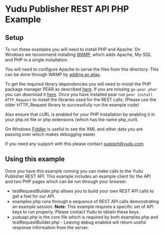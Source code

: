 Yudu Publisher REST API PHP Example
===================================

Setup
-----

To run these examples you will need to install PHP and Apache. On Windows we recommend installing [WAMP](http://www.wampserver.com/en/), which adds Apache, My-SQL and PHP in a single installation.

You will need to configure Apache to serve the files from this directory. This can be done through WAMP by [adding an alias](http://www.techrepublic.com/blog/smb-technologist/create-aliases-on-your-wamp-server/).

To get the required library dependencies you will need to install the PHP package manager PEAR as described [here](http://bdhacker.wordpress.com/2012/02/18/installing-pear-in-windows-wamp/). If you are missing `go-pear.phar` you can download it [here](http://pear.php.net/go-pear). Once you have installed pear run `pear install HTTP_Request` to install the libraries used for the REST calls. (Please use the older HTTP_Request library to successfully run the example code)

Also ensure that cURL is enabled for your PHP installation by enabling it in your php.ini file or php extensions (which has the name php_curl).

On Windows [Fiddler](http://www.telerik.com/fiddler) is useful to see the XML and other data you are passing over which makes debugging easier.

If you need any support with this please contact support@yudu.com 


Using this example
--------------------

Once you have this example running you can make calls to the Yudu Publisher REST API. This example includes an example client for the API and two PHP pages which can be run through your browser.

* testRequestBuilder.php allows you to build your own REST API calls to get a feel for our API.
* examples.php runs through a sequence of REST API calls demonstrating an example session. **Note:** This example requires a specific set of API keys to run properly. Please contact Yudu to obtain these keys. 
* yuduapi.php is the core file which is required by both examples.php and testRequestBuilder.php - Leaving debug enabled will return useful response information from the server.
